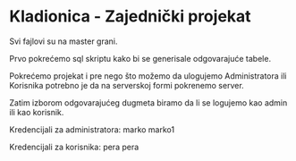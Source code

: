 # Kladionica - Zajednički projekat

Svi fajlovi su na master grani.

Prvo pokrećemo sql skriptu kako bi se generisale odgovarajuće tabele.

Pokrećemo projekat i pre nego što možemo da ulogujemo Administratora ili Korisnika potrebno je da na serverskoj formi pokrenemo server.

Zatim izborom odgovarajućeg dugmeta biramo da li se logujemo kao admin ili kao korisnik.

Kredencijali za administratora:
marko
marko1

Kredencijali za korisnika:
pera
pera

